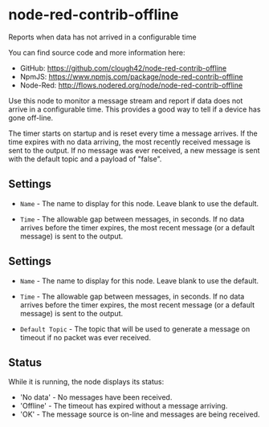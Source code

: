 # node-red-contrib-offline
Reports when data has not arrived in a configurable time

You can find source code and more information here:

- GitHub:  https://github.com/clough42/node-red-contrib-offline
- NpmJS:  https://www.npmjs.com/package/node-red-contrib-offline
- Node-Red:  http://flows.nodered.org/node/node-red-contrib-offline

Use this node to monitor a message stream and report if data
does not arrive in a configurable time.  This provides a good way
to tell if a device has gone off-line.

The timer starts on startup and is reset every time a message
arrives.  If the time expires with no data arriving, the most recently received
message is sent to the output.  If no message was ever received, a new message
is sent with the default topic and a payload of "false".

## Settings

- `Name` - The name to display for this node.  Leave blank to use the default.

- `Time` - The allowable gap between messages, in seconds.
If no data arrives before the timer expires, the most recent message (or
a default message) is sent to the output.


## Settings

- `Name` - The name to display for this node.  Leave blank to use the default.

- `Time` - The allowable gap between messages, in seconds.
If no data arrives before the timer expires, the most recent message (or
a default message) is sent to the output.

- `Default Topic` - The topic that will be used to generate a
message on timeout if no packet was ever received.

## Status

While it is running, the node displays its status:

- 'No data' - No messages have been received.
- 'Offline' - The timeout has expired without a message arriving.
- 'OK' - The message source is on-line and messages are being received.
